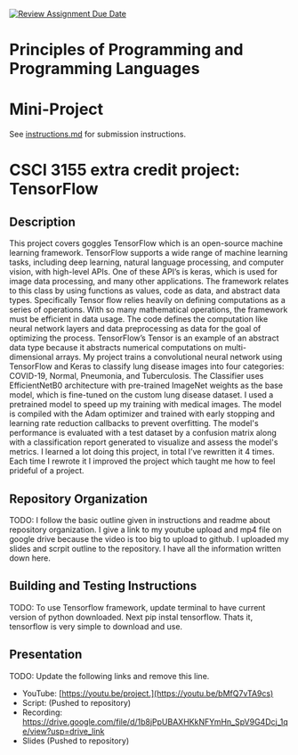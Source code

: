 [![Review Assignment Due Date](https://classroom.github.com/assets/deadline-readme-button-22041afd0340ce965d47ae6ef1cefeee28c7c493a6346c4f15d667ab976d596c.svg)](https://classroom.github.com/a/skJdUf3s)
# Principles of Programming and Programming Languages
# Mini-Project

See [instructions.md](instructions.md) for submission instructions.

# CSCI 3155 extra credit project: TensorFlow

## Description

This project covers goggles TensorFlow which is an open-source machine learning framework. TensorFlow supports a wide range of machine learning tasks, including deep learning, natural language processing, and computer vision, with high-level APIs. One of these API’s is keras, which is used for image data processing, and many other applications. 
The framework relates to this class by using functions as values, code as data, and abstract data types. Specifically Tensor flow relies heavily on defining computations as a series of operations. With so many mathematical operations, the framework must be efficient in data usage. The code defines the computation like neural network layers and data preprocessing as data for the goal of optimizing the process. TensorFlow’s Tensor is an example of an abstract data type because it abstracts numerical computations on multi-dimensional arrays.
My project trains a convolutional neural network using TensorFlow and Keras to classify 
lung disease images into four categories: COVID-19, Normal, Pneumonia, and Tuberculosis. The Classifier uses EfficientNetB0 architecture with pre-trained ImageNet weights as the base model, which is fine-tuned on the custom lung disease dataset. I used a pretrained model to speed up my training with medical images. The model is compiled with the Adam optimizer 
and trained with early stopping and learning rate reduction callbacks to prevent overfitting. The model's performance is evaluated with a test dataset by a confusion matrix along with 
a classification report generated to visualize and assess the model's metrics.
	I learned a lot doing this project, in total I’ve rewritten it 4 times. Each time I rewrote it I improved the project which taught me how to feel prideful of a project.




 

## Repository Organization

TODO: I follow the basic outline given in instructions and readme about repository organization. I give a link to my youtube upload and mp4 file on google drive because the video is too big to upload to github. I uploaded my slides and scrpit outline to the repository. I have all the information written down here.

## Building and Testing Instructions

TODO: To use Tensorflow framework, update terminal to have current version of python downloaded. Next pip instal tensorflow. Thats it, tensorflow is very simple to download and use.

## Presentation

TODO: Update the following links and remove this line.

- YouTube: [https://youtu.be/project.](https://youtu.be/bMfQ7vTA9cs)
- Script: (Pushed to repository)
- Recording: https://drive.google.com/file/d/1b8jPpUBAXHKkNFYmHn_SpV9G4Dcj_1qe/view?usp=drive_link
- Slides (Pushed to repository)
